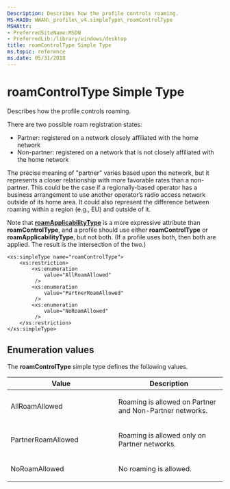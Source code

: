 ```yaml
---
Description: Describes how the profile controls roaming.
MS-HAID: WWAN\_profile\_v4.simpleType\_roamControlType
MSHAttr:
- PreferredSiteName:MSDN
- PreferredLib:/library/windows/desktop
title: roamControlType Simple Type
ms.topic: reference
ms.date: 05/31/2018
---
```


# <span id="WWAN_profile_v4.simpleType_roamControlType"></span>roamControlType Simple Type

Describes how the profile controls roaming.

There are two possible roam registration states:

-   Partner: registered on a network closely affiliated with the home network
-   Non-partner: registered on a network that is not closely affiliated with the home network

The precise meaning of "partner" varies based upon the network, but it represents a closer relationship with more favorable rates than a non-partner. This could be the case if a regionally-based operator has a business arrangement to use another operator’s radio access network outside of its home area. It could also represent the difference between roaming within a region (e.g., EU) and outside of it.

Note that [**roamApplicabilityType**](simpletype-roamapplicabilitytype.md) is a more expressive attribute than **roamControlType**, and a profile should use either **roamControlType** or **roamApplicabilityType**, but not both. (If a profile uses both, then both are applied. The result is the intersection of the two.)

``` syntax
<xs:simpleType name="roamControlType">
    <xs:restriction>
        <xs:enumeration
            value="AllRoamAllowed"
         />
        <xs:enumeration
            value="PartnerRoamAllowed"
         />
        <xs:enumeration
            value="NoRoamAllowed"
         />
    </xs:restriction>
</xs:simpleType>
```

## Enumeration values

The **roamControlType** simple type defines the following values.

<table>
<colgroup>
<col style="width: 50%" />
<col style="width: 50%" />
</colgroup>
<thead>
<tr class="header">
<th>Value</th>
<th>Description</th>
</tr>
</thead>
<tbody>
<tr class="odd">
<td>AllRoamAllowed</td>
<td><p>Roaming is allowed on Partner and Non-Partner networks.</p></td>
</tr>
<tr class="even">
<td>PartnerRoamAllowed</td>
<td><p>Roaming is allowed only on Partner networks.</p></td>
</tr>
<tr class="odd">
<td>NoRoamAllowed</td>
<td><p>No roaming is allowed.</p></td>
</tr>
</tbody>
</table>

 

 



